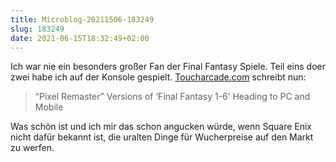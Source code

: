 ```yaml
---
title: Microblog-20211506-183249
slug: 183249
date: 2021-06-15T18:32:49+02:00
---
```


Ich war nie ein besonders großer Fan der Final Fantasy Spiele. Teil eins doer zwei habe ich auf der Konsole gespielt. [Toucharcade.com](https://toucharcade.com/2021/06/13/final-fantasy-pixel-remaster-iphone-ipad-android-pc/) schreibt nun:

>“Pixel Remaster” Versions of ‘Final Fantasy 1-6’ Heading to PC and Mobile

Was schön ist und ich mir das schon angucken würde, wenn Square Enix nicht dafür bekannt ist, die uralten Dinge für Wucherpreise auf den Markt zu werfen.